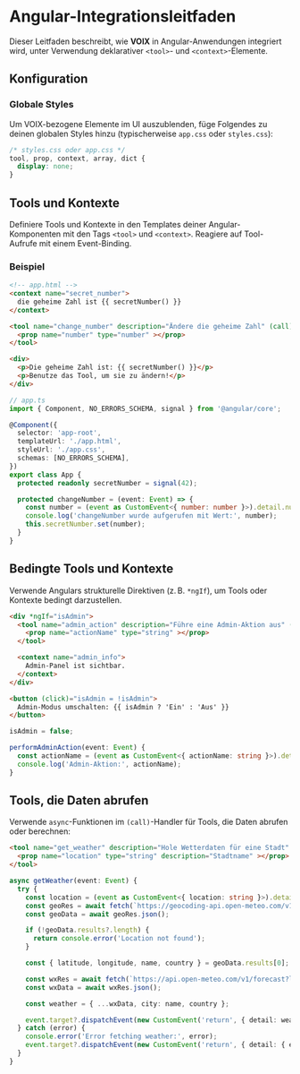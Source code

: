 # Angular-Integrationsleitfaden

Dieser Leitfaden beschreibt, wie **VOIX** in Angular-Anwendungen integriert wird, unter Verwendung deklarativer `<tool>`- und `<context>`-Elemente.

## Konfiguration

### Globale Styles

Um VOIX-bezogene Elemente im UI auszublenden, füge Folgendes zu deinen globalen Styles hinzu (typischerweise `app.css` oder `styles.css`):

```css
/* styles.css oder app.css */
tool, prop, context, array, dict {
  display: none;
}
```

## Tools und Kontexte

Definiere Tools und Kontexte in den Templates deiner Angular-Komponenten mit den Tags `<tool>` und `<context>`. Reagiere auf Tool-Aufrufe mit einem Event-Binding.

### Beispiel

```html
<!-- app.html -->
<context name="secret_number">
  die geheime Zahl ist {{ secretNumber() }}
</context>

<tool name="change_number" description="Ändere die geheime Zahl" (call)="changeNumber($event)">
  <prop name="number" type="number" ></prop>
</tool>

<div>
  <p>Die geheime Zahl ist: {{ secretNumber() }}</p>
  <p>Benutze das Tool, um sie zu ändern!</p>
</div>
```

```ts
// app.ts
import { Component, NO_ERRORS_SCHEMA, signal } from '@angular/core';

@Component({
  selector: 'app-root',
  templateUrl: './app.html',
  styleUrl: './app.css',
  schemas: [NO_ERRORS_SCHEMA],
})
export class App {
  protected readonly secretNumber = signal(42);

  protected changeNumber = (event: Event) => {
    const number = (event as CustomEvent<{ number: number }>).detail.number;
    console.log('changeNumber wurde aufgerufen mit Wert:', number);
    this.secretNumber.set(number);
  }
}
```

## Bedingte Tools und Kontexte

Verwende Angulars strukturelle Direktiven (z. B. `*ngIf`), um Tools oder Kontexte bedingt darzustellen.

```html
<div *ngIf="isAdmin">
  <tool name="admin_action" description="Führe eine Admin-Aktion aus" (call)="performAdminAction($event)">
    <prop name="actionName" type="string" ></prop>
  </tool>

  <context name="admin_info">
    Admin-Panel ist sichtbar.
  </context>
</div>

<button (click)="isAdmin = !isAdmin">
  Admin-Modus umschalten: {{ isAdmin ? 'Ein' : 'Aus' }}
</button>
```

```ts
isAdmin = false;

performAdminAction(event: Event) {
  const actionName = (event as CustomEvent<{ actionName: string }>).detail.actionName;
  console.log('Admin-Aktion:', actionName);
}
```

## Tools, die Daten abrufen

Verwende `async`-Funktionen im `(call)`-Handler für Tools, die Daten abrufen oder berechnen:

```html
<tool name="get_weather" description="Hole Wetterdaten für eine Stadt" (call)="getWeather($event)">
  <prop name="location" type="string" description="Stadtname" ></prop>
</tool>
```

```ts
async getWeather(event: Event) {
  try {
    const location = (event as CustomEvent<{ location: string }>).detail.location;
    const geoRes = await fetch(`https://geocoding-api.open-meteo.com/v1/search?name=${encodeURIComponent(location)}`);
    const geoData = await geoRes.json();

    if (!geoData.results?.length) {
      return console.error('Location not found');
    }

    const { latitude, longitude, name, country } = geoData.results[0];

    const wxRes = await fetch(`https://api.open-meteo.com/v1/forecast?latitude=${latitude}&longitude=${longitude}&current=temperature_2m`);
    const wxData = await wxRes.json();

    const weather = { ...wxData, city: name, country };

    event.target?.dispatchEvent(new CustomEvent('return', { detail: weather }));
  } catch (error) {
    console.error('Error fetching weather:', error);
    event.target?.dispatchEvent(new CustomEvent('return', { detail: { error: error.message } }));
  }
}
```

<!--@include: @/de/voix_context.md -->